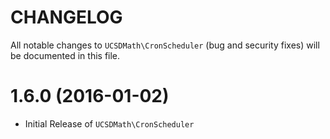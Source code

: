 CHANGELOG
=========

All notable changes to `UCSDMath\CronScheduler` (bug and security fixes) will
be documented in this file.

# 1.6.0 (2016-01-02)

 - Initial Release of `UCSDMath\CronScheduler`
